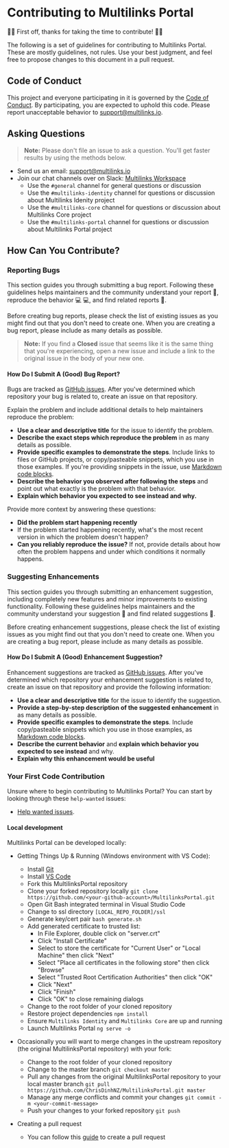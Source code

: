 # Contributing to Multilinks Portal

:clap::tada: First off, thanks for taking the time to contribute! :tada::clap:

The following is a set of guidelines for contributing to Multilinks Portal. These are mostly guidelines, not rules. Use your best judgment, and feel free to propose changes to this document in a pull request.

## Code of Conduct

This project and everyone participating in it is governed by the [Code of Conduct](CODE_OF_CONDUCT.md). By participating, you are expected to uphold this code. Please report unacceptable behavior to [support@multilinks.io](mailto:support@multilinks.io).

## Asking Questions

> **Note:** Please don't file an issue to ask a question. You'll get faster results by using the methods below.

* Send us an email: [support@multilinks.io](mailto:support@multilinks.io)
* Join our chat channels over on Slack: [Multilinks Workspace](https://join.slack.com/t/multilinks/shared_invite/enQtNzQxODE0NzMzMjgzLWU0ZjM1MjZiNzU1YTc1OWFjNWRlZWJmNmY0YTJmOGIzMDM1ZWJhYTliNjU3ZjM4NDMxZjc0MzY5NDNjYjllZWI)
   + Use the `#general` channel for general questions or discussion
   + Use the `#multilinks-identity` channel for questions or discussion about Multilinks Idenity project
   + Use the `#multilinks-core` channel for questions or discussion about Multilinks Core project
   + Use the `#multilinks-portal` channel for questions or discussion about Multilinks Portal project

## How Can You Contribute?

### Reporting Bugs

This section guides you through submitting a bug report. Following these guidelines helps maintainers and the community understand your report :pencil:, reproduce the behavior :computer: :computer:, and find related reports :mag_right:.

Before creating bug reports, please check the list of existing issues as you might find out that you don't need to create one. When you are creating a bug report, please include as many details as possible.

> **Note:** If you find a **Closed** issue that seems like it is the same thing that you're experiencing, open a new issue and include a link to the original issue in the body of your new one.

#### How Do I Submit A (Good) Bug Report?

Bugs are tracked as [GitHub issues](https://guides.github.com/features/issues/). After you've determined which repository your bug is related to, create an issue on that repository.

Explain the problem and include additional details to help maintainers reproduce the problem:

* **Use a clear and descriptive title** for the issue to identify the problem.
* **Describe the exact steps which reproduce the problem** in as many details as possible.
* **Provide specific examples to demonstrate the steps**. Include links to files or GitHub projects, or copy/pasteable snippets, which you use in those examples. If you're providing snippets in the issue, use [Markdown code blocks](https://help.github.com/articles/markdown-basics/#multiple-lines).
* **Describe the behavior you observed after following the steps** and point out what exactly is the problem with that behavior.
* **Explain which behavior you expected to see instead and why.**

Provide more context by answering these questions:

* **Did the problem start happening recently**
* If the problem started happening recently, what's the most recent version in which the problem doesn't happen?
* **Can you reliably reproduce the issue?** If not, provide details about how often the problem happens and under which conditions it normally happens.

### Suggesting Enhancements

This section guides you through submitting an enhancement suggestion, including completely new features and minor improvements to existing functionality. Following these guidelines helps maintainers and the community understand your suggestion :pencil: and find related suggestions :mag_right:.

Before creating enhancement suggestions, please check the list of existing issues as you might find out that you don't need to create one. When you are creating a bug report, please include as many details as possible.

#### How Do I Submit A (Good) Enhancement Suggestion?

Enhancement suggestions are tracked as [GitHub issues](https://guides.github.com/features/issues/). After you've determined which repository your enhancement suggestion is related to, create an issue on that repository and provide the following information:

* **Use a clear and descriptive title** for the issue to identify the suggestion.
* **Provide a step-by-step description of the suggested enhancement** in as many details as possible.
* **Provide specific examples to demonstrate the steps**. Include copy/pasteable snippets which you use in those examples, as [Markdown code blocks](https://help.github.com/articles/markdown-basics/#multiple-lines).
* **Describe the current behavior** and **explain which behavior you expected to see instead** and why.
* **Explain why this enhancement would be useful**

### Your First Code Contribution

Unsure where to begin contributing to Multilinks Portal? You can start by looking through these `help-wanted` issues:

* [Help wanted issues][help-wanted].

#### Local development

Multilinks Portal can be developed locally:

   * Getting Things Up & Running (Windows environment with VS Code):
      + Install [Git](https://git-scm.com)
      + Install [VS Code](https://code.visualstudio.com)
      + Fork this MultilinksPortal repository
      + Clone your forked repository locally `git clone https://github.com/<your-github-account>/MultilinksPortal.git`
      + Open Git Bash integrated terminal in Visual Studio Code
      + Change to ssl directory `[LOCAL_REPO_FOLDER]/ssl`
      + Generate key/cert pair `bash generate.sh`
      + Add generated certificate to trusted list:
         - In File Explorer, double click on "server.crt"
         - Click "Install Certificate"
         - Select to store the certificate for "Current User" or "Local Machine" then click "Next"
         - Select "Place all certificates in the following store" then click "Browse"
         - Select "Trusted Root Certification Authorities" then click "OK"
         - Click "Next"
         - Click "Finish"
         - Click "OK" to close remaining dialogs
      + Change to the root folder of your cloned repository
      + Restore project dependencies `npm install`
      + Ensure `Multilinks Identity` and `Multilinks Core` are up and running
      + Launch Multilinks Portal `ng serve -o`

   * Occasionally you will want to merge changes in the upstream repository (the original MultilinksPortal repository) with your fork:
      + Change to the root folder of your cloned repository
      + Change to the master branch `git checkout master`
      + Pull any changes from the original MultilinksPortal repository to your local master branch `git pull https://github.com/ChrisDinhNZ/MultilinksPortal.git master`
      + Manage any merge conflicts and commit your changes `git commit -m <your-commit-message>`
      + Push your changes to your forked repository `git push`

   * Creating a pull request
      + You can follow this [guide](https://help.github.com/en/articles/creating-a-pull-request-from-a-fork) to create a pull request

[help-wanted]:https://github.com/ChrisDinhNZ/MultilinksPortal/labels/help%20wanted
